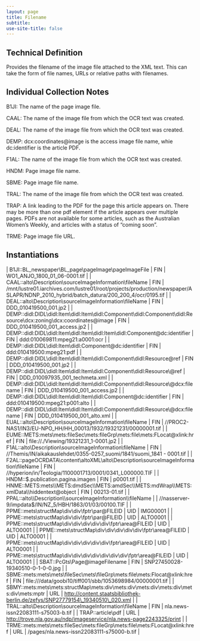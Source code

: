```yaml
---
layout: page
title: Filename
subtitle:  
use-site-title: false
---
```


## Technical Definition

Provides the filename of the image file attached to the XML text. This
can take the form of file names, URLs or relative paths with filenames.

## Individual Collection Notes

B1JI: The name of the page image file.

CAAL: The name of the image file from which the OCR text was created.

DEAL: The name of the image file from which the OCR text was created.

DEMP: dcx:coordinates@image is the access image file name, whie
dc:identifier is the article PDF.

F1AL: The name of the image file from which the OCR text was created.

HNDM: Page image file name.

SBME: Page image file name.

TRAL: The name of the image file from which the OCR text was created.

TRAP: A link leading to the PDF for the page this article appears on.
There may be more than one pdf element if the article appears over
multiple pages. PDFs are not available for some articles, such as the
Australian Women’s Weekly, and articles with a status of “coming soon”.

TRME: Page image file URL.

## Instantiations

| B1JI::BL\_newspaper\\BL\_page\\pageImage\\pageImageFile  | FIN | WO1\_ANJO\_1800\_01\_06-0001.tif  |
| CAAL::alto\\Description\\sourceImageInformation\\fileName  | FIN | /mnt/lustre01.iarchives.com/lustre01/root/projects/production/newspaper/ASLAPR/NDNP\_2010\_hybrid/batch\_datura/200\_200\_4/ocr/0195.tif |
| DEAL::alto\\Description\\sourceImageInformation\\fileName  | FIN | DDD\_010419500\_001.jp2  |
| DEMP::didl:DIDL\\didl:Item\\didl:Item\\didl:Component\\didl:Component\\didl:Resource\\dcx:zoning\\dcx:coordinates@image | FIN | DDD\_010419500\_001\_access.jp2  |
| DEMP::didl:DIDL\\didl:Item\\didl:Item\\didl:Item\\didl:Component@dc:identifier  | FIN | ddd:010069811:mpeg21:a0001:ocr  |
| DEMP::didl:DIDL\\didl:Item\\didl:Component@dc:identifier  | FIN | ddd:010419500:mpeg21:pdf  |
| DEMP::didl:DIDL\\didl:Item\\didl:Item\\didl:Component\\didl:Resource@ref  | FIN | DDD\_010419500\_001.jp2  |
| DEMP::didl:DIDL\\didl:Item\\didl:Item\\didl:Component\\didl:Resource\\@ref  | FIN | DDD\_010097935\_001\_techmeta.xml  |
| DEMP::didl:DIDL\\didl:Item\\didl:Item\\didl:Component\\didl:Resource\\@dcx:filename  | FIN | DDD\_010419500\_001\_access.jp2  |
| DEMP::didl:DIDL\\didl:Item\\didl:Item\\didl:Component@dc:identifier  | FIN | ddd:010419500:mpeg21:p001:alto  |
| DEMP::didl:DIDL\\didl:Item\\didl:Item\\didl:Component\\didl:Resource\\@dcx:filename  | FIN | DDD\_010419500\_001\_alto.xml  |
| EUAL::alto\\Description\\sourceImageInformation\\fileName  | FIN | //PROC2-NAS1/IN3/EU-NPO\_HH/HH\_00013/1932/19321231/00000001.tif  |
| EUME::METS:mets\\mets:fileSec\\mets:fileGrp\\mets:file\\mets:FLocat@xlink:href  | FIN | file://./Viewing/19321231\_1-0001.jp2  |
| F1AL::alto\\Description\\sourceImageInformation\\fileName  | FIN | //Themis/IN/aikakauslehdet/0355-0257\_suomi/1841/suomi\_1841 - 0001.tif  |
| F2AL::pageOCRDATA\\content\\altoXML\\alto\\Description\\sourceImageInformation\\fileName  | FIN | //hyperion/in/Teologia/1100001713/0001/0341\_L000000.TIF  |
| HNDM::$.publication.pagina.imagen  | FIN | p0001.tif  |
| HNME::METS:mets\\METS:dmdSec\\METS:amdSec\\METS:mdWrap\\METS:xmlData\\hiddentext@object  | FIN | 00213-01.tif  |
| PPAL::alto\\Description\\sourceImageInformation\\fileName  |  | //nasserver-9/impdata$/IN/NZ\_5/HBH/1863/01/03/00100.TIF  |
| PPME::mets\\structMap\\div\\div\\fptr\\par@FILEID  | UID | IMG00001  |
| PPME::mets\\structMap\\div\\div\\fptr\\par@FILEID  | UID | ALTO0001  |
| PPME::mets\\structMap\\div\\div\\div\\div\\div\\fptr\\area@FILEID  | UID | ALTO0001  |
| PPME::mets\\structMap\\div\\div\\div\\div\\div\\fptr\\area@FILEID  | UID | ALTO0001  |
| PPME::mets\\structMap\\div\\div\\div\\div\\div\\fptr\\area@FILEID  | UID | ALTO0001  |
| PPME::mets\\structMap\\div\\div\\div\\div\\div\\div\\div\\fptr\\area@FILEID  | UID | ALTO0001  |
| SBAT::PcGts\\Page@imageFilename  | FIN | SNP27450028-19340510-0-1-0-0.jpg  |
| SBME::mets:mets\\mets\\fileSec\\mets\\fileGrp\\mets:file\\mets:Flocat@xlink:href  | FIN | file:///data/goobi10/tiff001/sbb/1053698984/00000001.tif  |
| SBMY::mets:mets\\mets:structMap\\mets:div\\mets:div\\mets:div\\mets:div\\mets:div\\mets:mptr  | URL | http://content.staatsbibliothek-berlin.de/zefys/SNP27779154\_19340510\_020.xml  |
| TRAL::alto\\Description\\sourceImageInformation\\fileName  | FIN | nla.news-issn22083111-s75003-b.tif  |
| TRAP::article\\pdf  | URL | http://trove.nla.gov.au/ndp/imageservice/nla.news-page2243325/print  |
| TRME::mets:mets\\mets:fileSec\\mets:fileGrp\\mets:file\\mets:FLocat@xlink:href  | URL | /pages/nla.news-issn22083111-s75000-b.tif  |
